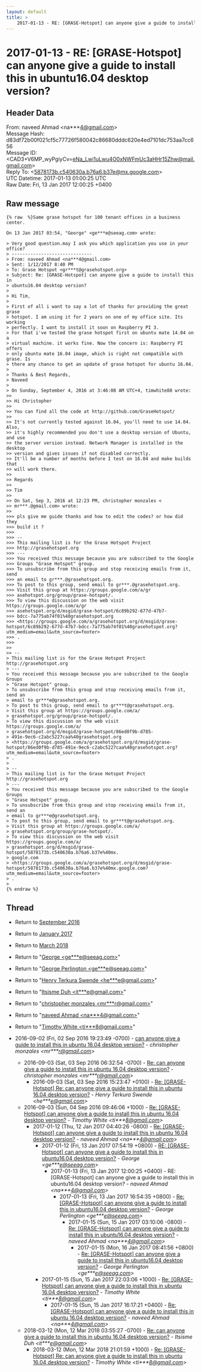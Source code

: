```yaml
---
layout: default
title: >
    2017-01-13 - RE: [GRASE-Hotspot] can anyone give a guide to install this in ubuntu16.04 desktop version?
---
```


# 2017-01-13 - RE: [GRASE-Hotspot] can anyone give a guide to install this in ubuntu16.04 desktop version?

## Header Data

From: naveed Ahmad \<na***4@gmail.com\><br>
Message Hash: d83df72b00f021cf5c77726f580042c86680dddc620e4ed7101dc753aa7cc656<br>
Message ID: \<CAD3+V6MP_wyPgiyCv=eNa_Lwi1uLwu4O0xNWFmUc3aHHr15Zhw@mail.gmail.com\><br>
Reply To: \<5878173b.c540630a.b76a6.b37e@mx.google.com\><br>
UTC Datetime: 2017-01-13 01:00:25 UTC<br>
Raw Date: Fri, 13 Jan 2017 12:00:25 +0400<br>

## Raw message

```
{% raw  %}Same grase hotspot for 100 tenant offices in a business center.

On 13 Jan 2017 03:54, "George" <ge***e@seeag.com> wrote:

> Very good question.may I ask you which application you use in your office?
> ------------------------------
> From: naveed Ahmad <na***4@gmail.com>
> Sent: ‎1/‎12/‎2017 8:40 PM
> To: Grase Hotspot <gr***t@grasehotspot.org>
> Subject: Re: [GRASE-Hotspot] can anyone give a guide to install this in
> ubuntu16.04 desktop version?
>
> Hi Tim,
>
> First of all i want to say a lot of thanks for providing the great grase
> hotspot. I am using it for 2 years on one of my office site. Its working
> perfectly. I want to install it soon on Raspberry PI 3.
> For that i've tested the grase hotspot first on ubuntu mate 14.04 on a
> virtual machine. it works fine. Now the concern is: Raspberry PI offers
> only ubuntu mate 16.04 image, which is right not compatible with grase. Is
> there any chance to get an update of grase hotspot for ubuntu 16.04.
>
> Thanks & Best Regards,
> Naveed
>
> On Sunday, September 4, 2016 at 3:46:08 AM UTC+4, timwhite88 wrote:
>>
>> Hi Christopher
>>
>> You can find all the code at http://github.com/GraseHotspot/
>>
>> It's not currently tested against 16.04, you'll need to use 14.04. Also,
>> it's highly recommended you don't use a desktop version of Ubuntu, and use
>> the server version instead. Network Manager is installed in the desktop
>> version and gives issues if not disabled correctly.
>> It'll be a number of months before I test on 16.04 and make builds that
>> will work there.
>>
>> Regards
>>
>> Tim
>>
>> On Sat, Sep 3, 2016 at 12:23 PM, christopher monzales <
>> mr***.@gmail.com> wrote:
>>
>>> pls give me guide thanks and how to edit the codes? or how did they
>>> build it ?
>>>
>>> --
>>> This mailing list is for the Grase Hotspot Project
>>> http://grasehotspot.org
>>> ---
>>> You received this message because you are subscribed to the Google
>>> Groups "Grase Hotspot" group.
>>> To unsubscribe from this group and stop receiving emails from it, send
>>> an email to gr***.@grasehotspot.org.
>>> To post to this group, send email to gr***.@grasehotspot.org.
>>> Visit this group at https://groups.google.com/a/gr
>>> asehotspot.org/group/grase-hotspot/.
>>> To view this discussion on the web visit https://groups.google.com/a/gr
>>> asehotspot.org/d/msgid/grase-hotspot/6c89b292-677d-47b7-
>>> bdcc-7a775ab74f01%40grasehotspot.org
>>> <https://groups.google.com/a/grasehotspot.org/d/msgid/grase-hotspot/6c89b292-677d-47b7-bdcc-7a775ab74f01%40grasehotspot.org?utm_medium=email&utm_source=footer>
>>> .
>>>
>>
>> --
> This mailing list is for the Grase Hotspot Project http://grasehotspot.org
> ---
> You received this message because you are subscribed to the Google Groups
> "Grase Hotspot" group.
> To unsubscribe from this group and stop receiving emails from it, send an
> email to gr***e@grasehotspot.org.
> To post to this group, send email to gr***t@grasehotspot.org.
> Visit this group at https://groups.google.com/a/
> grasehotspot.org/group/grase-hotspot/.
> To view this discussion on the web visit https://groups.google.com/a/
> grasehotspot.org/d/msgid/grase-hotspot/86ed0f9b-d785-
> 491e-9ec6-c2abc5227caa%40grasehotspot.org
> <https://groups.google.com/a/grasehotspot.org/d/msgid/grase-hotspot/86ed0f9b-d785-491e-9ec6-c2abc5227caa%40grasehotspot.org?utm_medium=email&utm_source=footer>
> .
>
> --
> This mailing list is for the Grase Hotspot Project http://grasehotspot.org
> ---
> You received this message because you are subscribed to the Google Groups
> "Grase Hotspot" group.
> To unsubscribe from this group and stop receiving emails from it, send an
> email to gr***e@grasehotspot.org.
> To post to this group, send email to gr***t@grasehotspot.org.
> Visit this group at https://groups.google.com/a/
> grasehotspot.org/group/grase-hotspot/.
> To view this discussion on the web visit https://groups.google.com/a/
> grasehotspot.org/d/msgid/grase-hotspot/5878173b.c540630a.b76a6.b37e%40mx.
> google.com
> <https://groups.google.com/a/grasehotspot.org/d/msgid/grase-hotspot/5878173b.c540630a.b76a6.b37e%40mx.google.com?utm_medium=email&utm_source=footer>
> .
>
{% endraw %}
```

## Thread

+ Return to [September 2016](/archive/2016/09)
+ Return to [January 2017](/archive/2017/01)
+ Return to [March 2018](/archive/2018/03)

+ Return to "[George <ge***e<span>@</span>seeag.com>](/authors/ge___e_at_seeag_com)"
+ Return to "[George Perlington <ge***e<span>@</span>seeag.com>](/authors/ge___e_at_seeag_com)"
+ Return to "[Henry Terkura Swende <he***e<span>@</span>gmail.com>](/authors/he___e_at_gmail_com)"
+ Return to "[Itsisme Duh <it***e<span>@</span>gmail.com>](/authors/it___e_at_gmail_com)"
+ Return to "[christopher monzales <mr***r<span>@</span>gmail.com>](/authors/mr___r_at_gmail_com)"
+ Return to "[naveed Ahmad <na***4<span>@</span>gmail.com>](/authors/na___4_at_gmail_com)"
+ Return to "[Timothy White <ti***8<span>@</span>gmail.com>](/authors/ti___8_at_gmail_com)"

+ 2016-09-02 (Fri, 02 Sep 2016 19:23:49 -0700) - [can anyone give a guide to install this in ubuntu 16.04 desktop version?](/archive/2016/09/def447356cedfbe29693d56f8d7c2a81425bde872b66344630f9ef4f7f945a96) - _christopher monzales \<mr***r@gmail.com\>_
  + 2016-09-03 (Sat, 03 Sep 2016 06:32:54 -0700) - [Re: can anyone give a guide to install this in ubuntu 16.04 desktop version?](/archive/2016/09/1989b2b96503f8ef48e6948ea85dd6627a5319988cfd06fcb15675ce150132d8) - _christopher monzales \<mr***r@gmail.com\>_
    + 2016-09-03 (Sat, 03 Sep 2016 15:23:47 +0100) - [Re: [GRASE-Hotspot] Re: can anyone give a guide to install this in ubuntu 16.04 desktop version?](/archive/2016/09/2186d44089ad80eb3ea9ee80fd16426e963a7f278d4ae8b45430fb7ecfa9f2ee) - _Henry Terkura Swende \<he***e@gmail.com\>_
  + 2016-09-03 (Sun, 04 Sep 2016 09:46:06 +1000) - [Re: [GRASE-Hotspot] can anyone give a guide to install this in ubuntu 16.04 desktop version?](/archive/2016/09/2b59f2f5d6f2b1979dd5ff3af77095017b26cd4048fcaa6a1d9b6bb0630effd3) - _Timothy White \<ti***8@gmail.com\>_
    + 2017-01-12 (Thu, 12 Jan 2017 04:40:26 -0800) - [Re: [GRASE-Hotspot] can anyone give a guide to install this in ubuntu 16.04 desktop version?](/archive/2017/01/1faae14739b6ff47b6b191521b9caa02a77560a345080f087518cc39478f709e) - _naveed Ahmad \<na***4@gmail.com\>_
      + 2017-01-12 (Fri, 13 Jan 2017 07:54:19 +0800) - [RE: [GRASE-Hotspot] can anyone give a guide to install this in ubuntu16.04 desktop version?](/archive/2017/01/1146c552def8c6be0e0cd74a78feca1781f8e4ea01be1865870838732bae2f6c) - _George \<ge***e@seeag.com\>_
        + 2017-01-13 (Fri, 13 Jan 2017 12:00:25 +0400) - RE: [GRASE-Hotspot] can anyone give a guide to install this in ubuntu16.04 desktop version? - _naveed Ahmad \<na***4@gmail.com\>_
          + 2017-01-13 (Fri, 13 Jan 2017 16:54:35 +0800) - [Re: [GRASE-Hotspot] can anyone give a guide to install this in ubuntu16.04 desktop version?](/archive/2017/01/819c429f27991f0f5d3b36beaa2767cc36c489157c0aee6d525bf1419ebf8f71) - _George Perlington \<ge***e@seeag.com\>_
            + 2017-01-15 (Sun, 15 Jan 2017 03:10:06 -0800) - [Re: [GRASE-Hotspot] can anyone give a guide to install this in ubuntu16.04 desktop version?](/archive/2017/01/6452755a0bf276ee584b20c6322e2930de3044bb2caac64c6db42ccbb89702ee) - _naveed Ahmad \<na***4@gmail.com\>_
              + 2017-01-15 (Mon, 16 Jan 2017 08:41:56 +0800) - [Re: [GRASE-Hotspot] can anyone give a guide to install this in ubuntu16.04 desktop version?](/archive/2017/01/4dc3794dee2b22ba278e4974b323a7eb36537239914dae3265a3b48dfc29a47c) - _George Perlington \<ge***e@seeag.com\>_
      + 2017-01-15 (Sun, 15 Jan 2017 22:03:06 +1000) - [Re: [GRASE-Hotspot] can anyone give a guide to install this in ubuntu 16.04 desktop version?](/archive/2017/01/388583a28e05e282b18a2e03aa1f12f40ae5449f4abd0e8d5d0669b69889ffdd) - _Timothy White \<ti***8@gmail.com\>_
        + 2017-01-15 (Sun, 15 Jan 2017 16:17:21 +0400) - [Re: [GRASE-Hotspot] can anyone give a guide to install this in ubuntu 16.04 desktop version?](/archive/2017/01/29d694cef3afaa0bb75ab4e2f4e916b919af2f1e7edf0095256b24e2e450e4b3) - _naveed Ahmad \<na***4@gmail.com\>_
  + 2018-03-12 (Mon, 12 Mar 2018 03:55:27 -0700) - [Re: can anyone give a guide to install this in ubuntu 16.04 desktop version?](/archive/2018/03/7ff7eeb1d43b044cd10b25665ae9cbb533c84a9777c0a1e22f7cb73dfd07f4d0) - _Itsisme Duh \<it***e@gmail.com\>_
    + 2018-03-12 (Mon, 12 Mar 2018 21:01:59 +1000) - [Re: [GRASE-Hotspot] Re: can anyone give a guide to install this in ubuntu 16.04 desktop version?](/archive/2018/03/922bc6de9e042fd0065cafaa909ebd8ccd68c005025c4586986a7de69577bb56) - _Timothy White \<ti***8@gmail.com\>_

